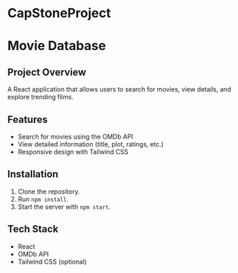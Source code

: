 # CapStoneProject
# Movie Database

## Project Overview
A React application that allows users to search for movies, view details, and explore trending films.

## Features
- Search for movies using the OMDb API
- View detailed information (title, plot, ratings, etc.)
- Responsive design with Tailwind CSS

## Installation
1. Clone the repository.
2. Run `npm install`.
3. Start the server with `npm start`.

## Tech Stack
- React
- OMDb API
- Tailwind CSS (optional)
